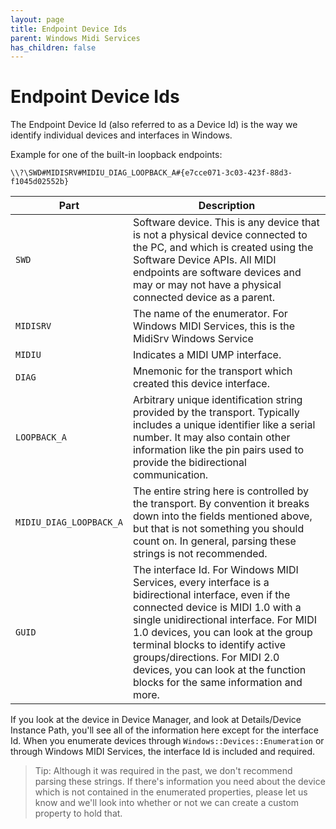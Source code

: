 ```yaml
---
layout: page
title: Endpoint Device Ids
parent: Windows Midi Services
has_children: false
---
```


# Endpoint Device Ids

The Endpoint Device Id (also referred to as a Device Id) is the way we identify individual devices and interfaces in Windows. 

Example for one of the built-in loopback endpoints: 

`\\?\SWD#MIDISRV#MIDIU_DIAG_LOOPBACK_A#{e7cce071-3c03-423f-88d3-f1045d02552b}`

| Part | Description |
| ----- | -- |
| `SWD` | Software device. This is any device that is not a physical device connected to the PC, and which is created using the Software Device APIs. All MIDI endpoints are software devices and may or may not have a physical connected device as a parent. |
| `MIDISRV` | The name of the enumerator. For Windows MIDI Services, this is the MidiSrv Windows Service |
| `MIDIU` | Indicates a MIDI UMP interface. |
| `DIAG` | Mnemonic for the transport which created this device interface. |
| `LOOPBACK_A` | Arbitrary unique identification string provided by the transport. Typically includes a unique identifier like a serial number. It may also contain other information like the pin pairs used to provide the bidirectional communication. |
| `MIDIU_DIAG_LOOPBACK_A` | The entire string here is controlled by the transport. By convention it breaks down into the fields mentioned above, but that is not something you should count on. In general, parsing these strings is not recommended. |
| `GUID` | The interface Id. For Windows MIDI Services, every interface is a bidirectional interface, even if the connected device is MIDI 1.0 with a single unidirectional interface. For MIDI 1.0 devices, you can look at the group terminal blocks to identify active groups/directions. For MIDI 2.0 devices, you can look at the function blocks for the same information and more.|


If you look at the device in Device Manager, and look at Details/Device Instance Path, you'll see all of the information here except for the interface Id. When you enumerate devices through `Windows::Devices::Enumeration` or through Windows MIDI Services, the interface Id is included and required.

> Tip: Although it was required in the past, we don't recommend parsing these strings. If there's information you need about the device which is not contained in the enumerated properties, please let us know and we'll look into whether or not we can create a custom property to hold that.
